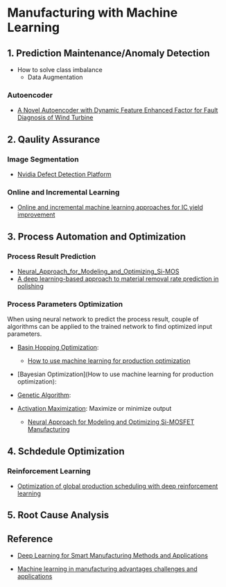# Manufacturing with Machine Learning

## 1. Prediction Maintenance/Anomaly Detection

* How to solve class imbalance
  * Data Augmentation 

### Autoencoder

* [A Novel Autoencoder with Dynamic Feature Enhanced Factor for Fault Diagnosis of Wind Turbine](https://www.mdpi.com/2079-9292/9/4/600)


## 2. Qaulity Assurance

### Image Segmentation

* [Nvidia Defect Detection Platform](https://devblogs.nvidia.com/automatic-defect-inspection-using-the-nvidia-end-to-end-deep-learning-platform/)

### Online and Incremental Learning

* [Online and incremental machine learning approaches for IC yield improvement](https://ieeexplore.ieee.org/document/8203857/)

## 3. Process Automation and Optimization

### Process Result Prediction

* [Neural_Approach_for_Modeling_and_Optimizing_Si-MOS](https://github.com/epadam/Machine-Learning-Tutorial-Demo-Resources/files/7228767/Neural_Approach_for_Modeling_and_Optimizing_Si-MOS.pdf)
* [A deep learning-based approach to material removal rate prediction in polishing](https://www.sciencedirect.com/science/article/abs/pii/S0007850617300136)

### Process Parameters Optimization

When using neural network to predict the process result, couple of algorithms can be applied to the trained network to find optimized input parameters.

* [Basin Hopping Optimization]():
  
  * [How to use machine learning for production optimization](https://towardsdatascience.com/machine-learning-for-production-optimization-e460a0b82237)

* [Bayesian Optimization](How to use machine learning for production optimization):

* [Genetic Algorithm]():

* [Activation Maximization](): Maximize or minimize output 

  * [Neural Approach for Modeling and Optimizing Si-MOSFET Manufacturing](https://ieeexplore.ieee.org/abstract/document/9178720)

## 4. Schdedule Optimization

### Reinforcement Learning

* [Optimization of global production scheduling with deep reinforcement learning](https://www.sciencedirect.com/science/article/pii/S221282711830372X)

## 5. Root Cause Analysis

## Reference

* [Deep Learning for Smart Manufacturing Methods and Applications](https://www.sciencedirect.com/science/article/abs/pii/S0278612518300037)

* [Machine learning in manufacturing advantages challenges and applications](https://www.tandfonline.com/doi/full/10.1080/21693277.2016.1192517)
